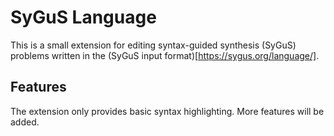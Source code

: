 # SyGuS Language

This is a small extension for editing syntax-guided synthesis (SyGuS) problems written in the (SyGuS input format)[https://sygus.org/language/].

## Features

The extension only provides basic syntax highlighting. More features will be added.
